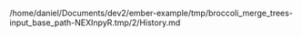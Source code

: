 /home/daniel/Documents/dev2/ember-example/tmp/broccoli_merge_trees-input_base_path-NEXInpyR.tmp/2/History.md